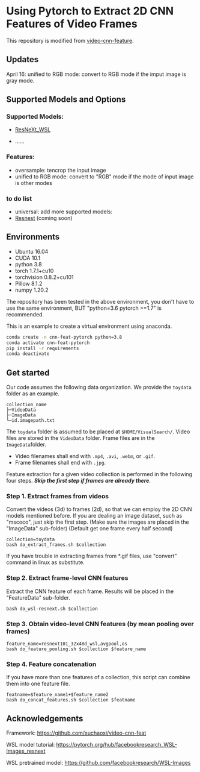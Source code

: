 # Using Pytorch to Extract 2D CNN Features of Video Frames
This repository is modified from [video-cnn-feature](https://github.com/xuchaoxi/video-cnn-feat).

## Updates
April 16: unified to RGB mode: convert to RGB mode if the imput image is gray mode.

## Supported Models and Options
### Supported Models:
* [ResNeXt_WSL](https://github.com/facebookresearch/WSL-Images)

* ……

### Features:
 - oversample: tencrop the input image
 - unified to RGB mode: convert to "RGB" mode if the mode of input image is other modes

<!-- * oversample -->

### to do list
 - universal: add more supported models:
 -  [Resnest](https://github.com/zhanghang1989/ResNeSt) (coming soon)


## Environments
* Ubuntu 16.04
* CUDA 10.1
* python 3.8
* torch 1.7.1+cu10
* torchvision 0.8.2+cu101
* Pillow 8.1.2
* numpy 1.20.2

The repository has been tested in the above environment, you don't have to use the same environment, BUT "python=3.6 pytorch >=1.7" is recommended.

This is an example to create a virtual environment using anaconda.
```bash
conda create -n cnn-feat-pytorch python=3.8
conda activate cnn-feat-pytorch
pip install -r requirements 
conda deactivate
```



<!-- # Extracting CNN features from video frames by MXNet

The `video-cnn-feat` toolbox provides python code and scripts for extracting CNN features from video frames by pre-trained [MXNet](http://mxnet.incubator.apache.org/) models. We have used this toolbox for our [winning solution](https://www-nlpir.nist.gov/projects/tvpubs/tv18.papers/rucmm.pdf) at TRECVID 2018 ad-hoc video search (AVS) task and in our [W2VV++](https://dl.acm.org/citation.cfm?doid=3343031.3350906) paper.

## Requirements

### Environments

* Ubuntu 16.04
* CUDA 9.0
* python 2.7
* opencv-python
* mxnet-cu90 
* numpy

We used virtualenv to setup a deep learning workspace that supports MXNet. Run the following script to install the required packages.
```
virtualenv --system-site-packages ~/cnn_feat
source ~/cnn_feat/bin/activate
pip install -r requirements.txt
deactivate
``` -->

<!-- ### MXNet models

#### 1. ResNet-152 from the MXNet model zoo

```
# Download resnet-152 model pre-trained on imagenet-11k
./do_download_resnet152_11k.sh

# Download resnet-152 model pre-trained on imagenet-1k
./do_download_resnet152_1k.sh
```

#### 2. ResNeXt-101 from MediaMill, University of Amsterdam

Send a request to `xirong ATrucDOTeduDOTcn` for the model link. Please read the [ImageNet Shuffle](https://dl.acm.org/citation.cfm?id=2912036) paper for technical details. -->

## Get started

Our code assumes the following data organization. We provide the `toydata` folder as an example.
```
collection_name
├─VideoData
├─ImageData
└─id.imagepath.txt
```
The `toydata` folder is assumed to be placed at `$HOME/VisualSearch/`. Video files are stored in the `VideoData` folder. Frame files are in the `ImageData`folder. 
+ Video filenames shall end with `.mp4`, `.avi`, `.webm`, or `.gif`.
+ Frame filenames shall end with `.jpg`.

Feature extraction for a given video collection is performed in the following four steps. ***Skip the first step if frames are already there***. 

### Step 1. Extract frames from videos 
Convert the videos (3d) to frames (2d), so that we can employ the 2D CNN models mentioned before.
If you are dealing an image dataset, such as "mscoco", just skip the first step. (Make sure the images are placed in the "ImageData" sub-folder) (Default get one frame every half second)
```
collection=toydata
bash do_extract_frames.sh $collection
```
If you have trouble in extracting frames from *.gif files, use "convert" command in linux as substitute.

### Step 2. Extract frame-level CNN features
Extract the CNN feature of each frame. Results will be placed in the "FeatureData" sub-folder.
```
bash do_wsl-resnext.sh $collection
```

### Step 3. Obtain video-level CNN features (by mean pooling over frames)
```
feature_name=resnext101_32x48d_wsl,avgpool,os
bash do_feature_pooling.sh $collection $feature_name
```

### Step 4. Feature concatenation
If you have more than one features of a collection, this script can combine them into one feature file.
```
featname=$feature_name1+$feature_name2
bash do_concat_features.sh $collection $featname
```

## Acknowledgements
Framework: https://github.com/xuchaoxi/video-cnn-feat

WSL model tutorial: https://pytorch.org/hub/facebookresearch_WSL-Images_resnext

WSL pretrained model: https://github.com/facebookresearch/WSL-Images



